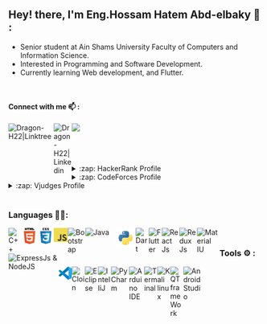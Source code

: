 ## Hey! there,   I'm Eng.Hossam Hatem Abd-elbaky 👋  :
- Senior student at Ain Shams University Faculty of Computers and Information Science.
- Interested in Programming and Software Development.
- Currently learning Web development, and Flutter.
<br>

#### Connect with me 📫 :

[<img align="left" alt="Dragon-H22|Linktree" width="90px" src="https://github-production-user-asset-6210df.s3.amazonaws.com/88390970/263207287-f7878c4e-08ad-400b-b7de-7fd9d39ce9bd.png" />][Linktree]
[<img align="left" alt="Dragon-H22|Linkedin" width="36px" src="https://img.icons8.com/color/48/000000/linkedin.png" />][linkedin]
<a href="mailto:hosam.hatem222@gmail.com"><img src="https://img.shields.io/badge/gmail-%23DD0031.svg?&style=for-the-badge&logo=gmail&logoColor=white" width="100px"/></a>

[linkedin]: https://www.linkedin.com/in/hossam-hatem/
[Linktree]: https://linktr.ee/hossam_h22/


<br><br>

<details>
 <summary>:zap: HackerRank Profile</summary>
 https://www.hackerrank.com/Hossam_H22
</details>
 
<details>
 <summary>:zap: CodeForces Profile</summary>
 https://codeforces.com/profile/Hosam.H22
</details>
 
<details>
 <summary>:zap: Vjudges Profile</summary>
 https://vjudge.net/user/Hosam_H22
</details>

<!-- <details> -->
<!--  <summary>:zap: Behance Profile</summary> -->
<!--  https://www.behance.net/hossamh22 -->
<!-- </details> -->

<br>

### Languages  🧑‍💻:

<img align="left" alt="C++" width="26px" src="https://raw.githubusercontent.com/isocpp/logos/master/cpp_logo.png" />
<!-- <img align="left" alt="C" width="26px" src="https://user-images.githubusercontent.com/88390970/177618779-5a8fd995-9ba8-40f1-a992-11f48ad0418f.svg" /> -->
<img align="left" alt="HTML5" width="32px" src="https://raw.githubusercontent.com/github/explore/80688e429a7d4ef2fca1e82350fe8e3517d3494d/topics/html/html.png" />
<img align="left" alt="CSS3" width="32px" src="https://raw.githubusercontent.com/github/explore/80688e429a7d4ef2fca1e82350fe8e3517d3494d/topics/css/css.png" />
<img align="left" alt="JavaScript" width="28px" src="https://raw.githubusercontent.com/github/explore/80688e429a7d4ef2fca1e82350fe8e3517d3494d/topics/javascript/javascript.png" />
<img align="left" alt="Bootstrap" width="35px" src="https://github.com/Dragon-H22/Dragon-H22/assets/88390970/294a9676-6494-4d21-90c1-a84d2b89d9fb" />
<img align="left" alt="Java" width="60px" src="https://user-images.githubusercontent.com/88390970/147803978-1343ac91-4fd7-4e0c-81f4-f98e239a5562.png" />
<img align="left" alt="Python" width="40px" src="https://raw.githubusercontent.com/github/explore/80688e429a7d4ef2fca1e82350fe8e3517d3494d/topics/python/python.png" />
<img align="left" alt="Dart" width="26px" src="https://user-images.githubusercontent.com/88390970/177617899-5b536146-c5a2-4482-82e6-167fde6b452e.svg" />
<img align="left" alt="Flutter" width="26px" src="https://user-images.githubusercontent.com/88390970/177617906-4203077c-92d9-4ddd-9557-6339922614e6.svg" />
<img align="left" alt="React Js" width="35px" src="https://github.com/Dragon-H22/Dragon-H22/assets/88390970/823e7b08-1732-4fe9-a5d7-28a552962a38" />
<img align="left" alt="Redux Js" width="35px" src="https://github.com/Dragon-H22/Dragon-H22/assets/88390970/12415db6-618c-455c-86dd-7da0e6e67d64" />
<img align="left" alt="Material IU" width="45px" src="https://github.com/Dragon-H22/Dragon-H22/assets/88390970/874822f9-4f67-4a7b-938f-b2e8092f1b1e" />
<img align="left" alt="ExpressJs & NodeJS" width="100px" src="https://github.com/Dragon-H22/Dragon-H22/assets/88390970/5a09e6d5-c7cb-49c4-9fcd-a1420c0f584a" />


<br>

 
### Tools ⚙️ :
<img align="left" alt="Visual Studio Code" width="26px" src="https://raw.githubusercontent.com/github/explore/80688e429a7d4ef2fca1e82350fe8e3517d3494d/topics/visual-studio-code/visual-studio-code.png" />
<img align="left" alt="Cloin" width="26px" src="https://user-images.githubusercontent.com/88390970/138610801-db906560-3de2-4ede-8c59-376b807a262e.png" />
<img align="left" alt="Eclipse" width="26px" src="https://i.ibb.co/n8nNPrT/eclipse.png" />
<img align="left" alt="IntelliJ" width="26px" src="https://user-images.githubusercontent.com/88390970/138610879-2b9171b8-92ff-4a9d-b9f9-148029e165ab.png" />
<img align="left" alt="PyCharm" width="36px" src="https://i.ibb.co/yhpncpG/index.jpg" />
<img align="left" alt="Arduino IDE" width="30px" src="https://user-images.githubusercontent.com/88390970/147804096-eccd3aca-3616-465e-88be-69476835ee09.png" />
<!-- <img align="left" alt="Git" width="26px" src="https://raw.githubusercontent.com/github/explore/80688e429a7d4ef2fca1e82350fe8e3517d3494d/topics/git/git.png" /> -->
<img align="left" alt="Terminal" width="26px" src="https://user-images.githubusercontent.com/88390970/138610625-c3198646-292c-46ed-b515-bc55fbdbe7ec.jpg" />
<!-- <img align="left" alt="linux" width="21px" src="https://upload.wikimedia.org/wikipedia/commons/thumb/3/35/Tux.svg/1200px-Tux.svg.png" /> -->
<img align="left" alt="Kali linux" width="26px" src="https://user-images.githubusercontent.com/88390970/138610513-64b714df-b454-4c39-8e66-0c728259d1d3.jpg" />
<img align="left" alt="QT frameWork" width="26px" src="https://user-images.githubusercontent.com/88390970/177617917-b216f1de-ab3e-4c17-a64d-228d1471569f.svg" />
<img align="left" alt="Android Studio" width="36px" src="https://github.com/Dragon-H22/Dragon-H22/assets/88390970/4981cf71-f1a8-4889-861b-85059fc2eb17" />


<br>

<!-- 
![arduino_logo1](https://user-images.githubusercontent.com/88390970/147804096-eccd3aca-3616-465e-88be-69476835ee09.png) 
![Java_logo_icon](https://user-images.githubusercontent.com/88390970/147803978-1343ac91-4fd7-4e0c-81f4-f98e239a5562.png) 
![java-logo-vector](https://user-images.githubusercontent.com/88390970/147803888-b7e70424-7a7c-4dec-baf9-c4b4195481d2.png) 
![kali](https://user-images.githubusercontent.com/88390970/138610513-64b714df-b454-4c39-8e66-0c728259d1d3.jpg)
![Terminal](https://user-images.githubusercontent.com/88390970/138610625-c3198646-292c-46ed-b515-bc55fbdbe7ec.jpg)
![clion](https://user-images.githubusercontent.com/88390970/138610801-db906560-3de2-4ede-8c59-376b807a262e.png)
![IntelliJ svg](https://user-images.githubusercontent.com/88390970/138610879-2b9171b8-92ff-4a9d-b9f9-148029e165ab.png) 
![qt-1](https://user-images.githubusercontent.com/88390970/177617917-b216f1de-ab3e-4c17-a64d-228d1471569f.svg)
![android-4](https://user-images.githubusercontent.com/88390970/177617885-df1142a9-b7cf-473f-9941-13c08b30098a.svg) 
![dart](https://user-images.githubusercontent.com/88390970/177617899-5b536146-c5a2-4482-82e6-167fde6b452e.svg)
![flutter-logo](https://user-images.githubusercontent.com/88390970/177617906-4203077c-92d9-4ddd-9557-6339922614e6.svg)
![c-1](https://user-images.githubusercontent.com/88390970/177618779-5a8fd995-9ba8-40f1-a992-11f48ad0418f.svg) 
![linktree-logo-icon 1](https://github.com/Dragon-H22/Dragon-H22/assets/88390970/36523ec7-c4b9-4792-a535-0ea45088fb5d) 
![React-icon svg](https://github.com/Dragon-H22/Dragon-H22/assets/88390970/823e7b08-1732-4fe9-a5d7-28a552962a38)
![5848309bcef1014c0b5e4a9a](https://github.com/Dragon-H22/Dragon-H22/assets/88390970/12415db6-618c-455c-86dd-7da0e6e67d64)
![2560px-Node js_logo svg](https://github.com/Dragon-H22/Dragon-H22/assets/88390970/f1ada2dd-6e53-404e-baea-350946cb499b)
![express-js](https://github.com/Dragon-H22/Dragon-H22/assets/88390970/b526b4d9-a9df-4622-9fef-793ee623bd26)
![102](https://github.com/Dragon-H22/Dragon-H22/assets/88390970/5a09e6d5-c7cb-49c4-9fcd-a1420c0f584a)
![Bootstrap_logo svg](https://github.com/Dragon-H22/Dragon-H22/assets/88390970/294a9676-6494-4d21-90c1-a84d2b89d9fb)
![logo](https://github.com/Dragon-H22/Dragon-H22/assets/88390970/874822f9-4f67-4a7b-938f-b2e8092f1b1e)

-->

 
 <br><br>
 
<!-- ![Dragon-H22's GitHub Stats](https://github-readme-stats.vercel.app/api?username=Dragon-H22&show_icons=true&locale=en&title_color=ff0000&icon_color=ff0000&text_color=ffffff&bg_color=151515) -->
<!-- ![Dragon-H22's GitHub Stats](https://github-readme-stats.vercel.app/api?username=Dragon-H22&hide=[%22issues%22]&show_icons=true&theme=radical) -->
<!-- ![Top Langs](https://github-readme-stats.vercel.app/api/top-langs/?username=Dragon-H22&layout=compact&theme=dark) -->
<!-- ![Current Streak](https://github-readme-streak-stats.herokuapp.com/?user=Dragon-H22&theme=dark) -->







<!-- Others -->

<!-- SAAD Project (Railway) -->
<!-- ![DFD Context](https://user-images.githubusercontent.com/88390970/200061318-3e039f86-8f93-4426-a253-c5c89a109b26.svg) -->
<!-- ![DFD Level 0](https://user-images.githubusercontent.com/88390970/200061328-5e6c7ac1-be5d-4f92-bf6c-21d9028bb9c0.svg) -->
<!-- ![DFD Level 1](https://user-images.githubusercontent.com/88390970/200061336-17ec8036-caf5-4bfc-b32d-acff838bccd9.svg) -->
<!-- ![UseCase](https://user-images.githubusercontent.com/88390970/200064632-dec4ac24-1b02-4a12-8627-65e1b6c025fb.svg) -->


<!-- ![Untitled Diagram drawio (3)](https://user-images.githubusercontent.com/88390970/230739379-b087c409-7010-4532-9e71-35d17cf9bbce.svg) -->



